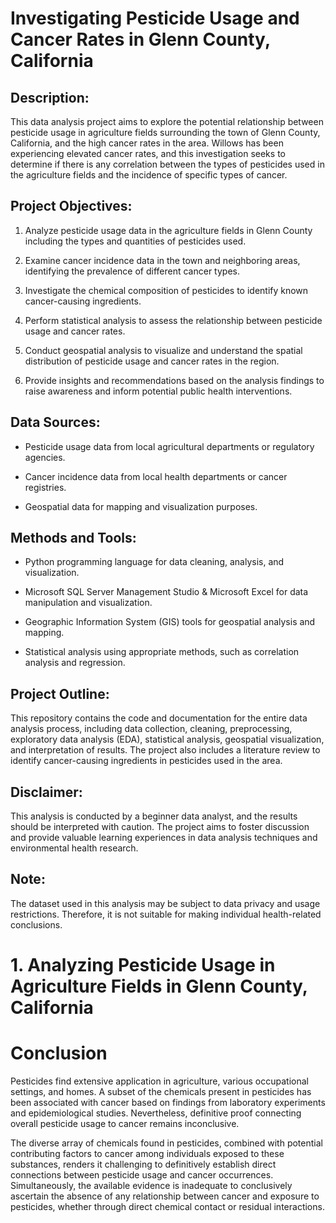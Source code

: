 # Investigating Pesticide Usage and Cancer Rates in Glenn County, California

## Description:

This data analysis project aims to explore the potential relationship between pesticide usage in agriculture fields surrounding the town of Glenn County, California, and the high cancer rates in the area. Willows has been experiencing elevated cancer rates, and this investigation seeks to determine if there is any correlation between the types of pesticides used in the agriculture fields and the incidence of specific types of cancer.

## Project Objectives:

1. Analyze pesticide usage data in the agriculture fields in Glenn County including the types and quantities of pesticides used.
   
2. Examine cancer incidence data in the town and neighboring areas, identifying the prevalence of different cancer types.
   
3. Investigate the chemical composition of pesticides to identify known cancer-causing ingredients.
   
4. Perform statistical analysis to assess the relationship between pesticide usage and cancer rates.
   
5. Conduct geospatial analysis to visualize and understand the spatial distribution of pesticide usage and cancer rates in the region.
    
6. Provide insights and recommendations based on the analysis findings to raise awareness and inform potential public health interventions.
    

## Data Sources:

- Pesticide usage data from local agricultural departments or regulatory agencies.
  
- Cancer incidence data from local health departments or cancer registries.

- Geospatial data for mapping and visualization purposes.

## Methods and Tools:

- Python programming language for data cleaning, analysis, and visualization.

- Microsoft SQL Server Management Studio & Microsoft Excel for data manipulation and visualization.

- Geographic Information System (GIS) tools for geospatial analysis and mapping.

- Statistical analysis using appropriate methods, such as correlation analysis and regression.

## Project Outline:

This repository contains the code and documentation for the entire data analysis process, including data collection, cleaning, preprocessing, exploratory data analysis (EDA), statistical analysis, geospatial visualization, and interpretation of results. The project also includes a literature review to identify cancer-causing ingredients in pesticides used in the area.

## Disclaimer:

This analysis is conducted by a beginner data analyst, and the results should be interpreted with caution. The project aims to foster discussion and provide valuable learning experiences in data analysis techniques and environmental health research.

## Note:

The dataset used in this analysis may be subject to data privacy and usage restrictions. Therefore, it is not suitable for making individual health-related conclusions.

# 1. Analyzing Pesticide Usage in Agriculture Fields in Glenn County, California

# Conclusion 
Pesticides find extensive application in agriculture, various occupational settings, and homes. A subset of the chemicals present in pesticides has been associated with cancer based on findings from laboratory experiments and epidemiological studies. Nevertheless, definitive proof connecting overall pesticide usage to cancer remains inconclusive.

The diverse array of chemicals found in pesticides, combined with potential contributing factors to cancer among individuals exposed to these substances, renders it challenging to definitively establish direct connections between pesticide usage and cancer occurrences. Simultaneously, the available evidence is inadequate to conclusively ascertain the absence of any relationship between cancer and exposure to pesticides, whether through direct chemical contact or residual interactions.
